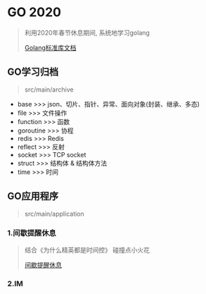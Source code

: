 # GO 2020

> 利用2020年春节休息期间, 系统地学习golang
>
> [Golang标准库文档](https://studygolang.com/pkgdoc)

## GO学习归档
> src/main/archive

- base >>> json、切片、指针、异常、面向对象(封装、继承、多态)
- file >>> 文件操作
- function >>> 函数
- goroutine >>> 协程
- redis >>> Redis
- reflect >>> 反射
- socket >>> TCP socket
- struct >>> 结构体 & 结构体方法
- time >>> 时间

## GO应用程序
> src/main/application

### 1.间歇提醒休息
> 结合《为什么精英都是时间控》 碰撞点小火花
>
> [间歇提醒休息](src/main/application/EliteTimeControl.go)

### 2.IM